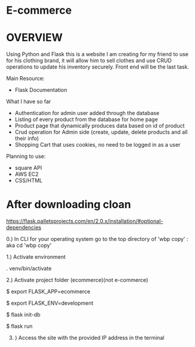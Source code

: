 # E-commerce

# OVERVIEW
Using Python and Flask this is a website I am creating for my friend to use for his clothing brand,
it will allow him to sell clothes and use CRUD operations to update his inventory securely.
Front end will be the last task.


Main Resource:
  - Flask Documentation
  
What I have so far
- Authentication for admin user added through the database
- Listing of every product from the database for home page 
- Product page that dynamically produces data based on id of product
- Crud operation for Admin side (create, update, delete products and all their info)
- Shopping Cart that uses cookies, no need to be logged in as a user


Planning to use:
- square API
- AWS EC2
- CSS/HTML


  

# After downloading cloan
https://flask.palletsprojects.com/en/2.0.x/installation/#optional-dependencies


0.) In CLI for your operating system go to the top directory of 'wbp copy' : aka cd 'wbp copy'

1.) Activate environment

. venv/bin/activate



 
2.) Activate project folder (ecommerce)(not e-commerce)

$ export FLASK_APP=ecommerce

$ export FLASK_ENV=development

$ flask init-db

$ flask run

3. ) Access the site with the provided IP address in the terminal



